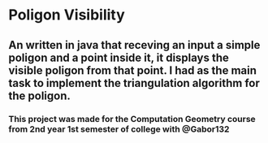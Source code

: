 # Poligon Visibility

## An written in java that receving an input a simple poligon and a point inside it, it displays the visible poligon from that point. I had as the main task to implement the triangulation algorithm for the poligon. 

### This project was made for the Computation Geometry course from 2nd year 1st semester of college with  @Gabor132 

